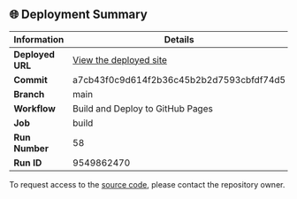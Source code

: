 ## 🌐 Deployment Summary

| Information | Details |
|-------------|---------|
| **Deployed URL** | [View the deployed site](https://First-Matter.github.io/public-demo) |
| **Commit** | a7cb43f0c9d614f2b36c45b2b2d7593cbfdf74d5 |
| **Branch** | main |
| **Workflow** | Build and Deploy to GitHub Pages |
| **Job** | build |
| **Run Number** | 58 |
| **Run ID** | 9549862470 |

To request access to the [source code](https://github.com/First-Matter/flappy-jam-2024), please contact the repository owner.
